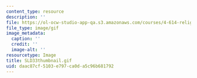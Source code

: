 ```yaml
---
content_type: resource
description: ''
file: https://ol-ocw-studio-app-qa.s3.amazonaws.com/courses/4-614-religious-architecture-and-islamic-cultures-fall-2002/daac87cf5103e797ca0da5c96b681792_SLD33thumbnail.gif
file_type: image/gif
image_metadata:
  caption: ''
  credit: ''
  image-alt: ''
resourcetype: Image
title: SLD33thumbnail.gif
uid: daac87cf-5103-e797-ca0d-a5c96b681792
---
```

